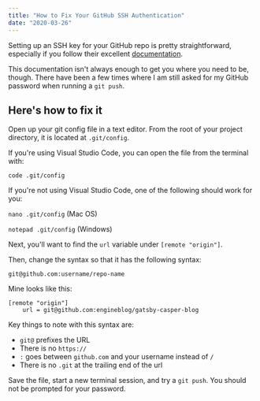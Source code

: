 ```yaml
---
title: "How to Fix Your GitHub SSH Authentication"
date: "2020-03-26"
---
```


Setting up an SSH key for your GitHub repo is pretty straightforward, especially if you follow their excellent [documentation](https://help.github.com/en/github/authenticating-to-github/connecting-to-github-with-ssh).

This documentation isn't always enough to get you where you need to be, though. There have been a few times where I am still asked for my GitHub password when running a `git push`.

## Here's how to fix it

Open up your git config file in a text editor. From the root of your project directory, it is located at `.git/config`.

If you're using Visual Studio Code, you can open the file from the terminal with:

`code .git/config`

If you're not using Visual Studio Code, one of the following should work for you:

`nano .git/config` (Mac OS)

`notepad .git/config` (Windows)

Next, you'll want to find the `url` variable under `[remote "origin"]`.

Then, change the syntax so that it has the following syntax:

`git@github.com:username/repo-name`

Mine looks like this:

```
[remote "origin"]
	url = git@github.com:engineblog/gatsby-casper-blog
```

Key things to note with this syntax are:

- `git@` prefixes the URL
- There is no `https://`
- `:` goes between `github.com` and your username instead of `/`
- There is no `.git` at the trailing end of the url

Save the file, start a new terminal session, and try a `git push`. You should not be prompted for your password.

